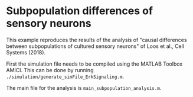 # Subpopulation differences of sensory neurons

This example reproduces the results of the analysis of "causal differences between subpopulations of cultured sensory neurons" of Loos et al., Cell Systems (2018).

First the simulation file needs to be compiled using the MATLAB Toolbox AMICI. This can be done by running
`./simulation/generate_simFile_ErkSignaling.m`.

The main file for the analysis is `main_subpopulation_analysis.m`.



